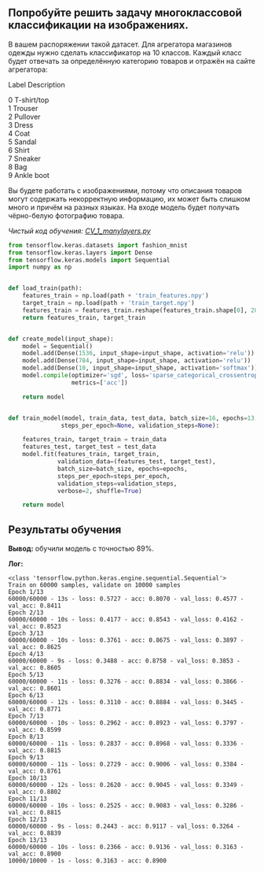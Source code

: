 ## Попробуйте решить задачу многоклассовой классификации на изображениях.

В вашем распоряжении такой датасет. Для агрегатора магазинов одежды нужно сделать классификатор на 10 классов. Каждый класс будет отвечать за определённую категорию товаров и отражён на сайте агрегатора:

Label	Description

0	T-shirt/top<br/>
1	Trouser<br/>
2	Pullover<br/>
3	Dress<br/>
4	Coat<br/>
5	Sandal<br/>
6	Shirt<br/>
7	Sneaker<br/>
8	Bag<br/>
9	Ankle boot

Вы будете работать с изображениями, потому что описания товаров могут содержать некорректную информацию, их может быть слишком много и причём на разных языках. 
На входе модель будет получать чёрно-белую фотографию товара.

*Чистый код обучения: [CV_1_manylayers.py](data/CV_1_manylayers.py)*


```python
from tensorflow.keras.datasets import fashion_mnist
from tensorflow.keras.layers import Dense
from tensorflow.keras.models import Sequential
import numpy as np


def load_train(path):
    features_train = np.load(path + 'train_features.npy')
    target_train = np.load(path + 'train_target.npy')
    features_train = features_train.reshape(features_train.shape[0], 28 * 28) / 255.
    return features_train, target_train


def create_model(input_shape):
    model = Sequential()
    model.add(Dense(1536, input_shape=input_shape, activation='relu'))
    model.add(Dense(784, input_shape=input_shape, activation='relu'))
    model.add(Dense(10, input_shape=input_shape, activation='softmax'))
    model.compile(optimizer='sgd', loss='sparse_categorical_crossentropy',
                  metrics=['acc'])

    return model


def train_model(model, train_data, test_data, batch_size=16, epochs=13,
               steps_per_epoch=None, validation_steps=None):

    features_train, target_train = train_data
    features_test, target_test = test_data
    model.fit(features_train, target_train, 
              validation_data=(features_test, target_test),
              batch_size=batch_size, epochs=epochs,
              steps_per_epoch=steps_per_epoch,
              validation_steps=validation_steps,
              verbose=2, shuffle=True)

    return model 
```

## Результаты обучения

**Вывод:** обучили модель с точностью 89%.

**Лог:**

```
<class 'tensorflow.python.keras.engine.sequential.Sequential'>
Train on 60000 samples, validate on 10000 samples
Epoch 1/13
60000/60000 - 13s - loss: 0.5727 - acc: 0.8070 - val_loss: 0.4577 - val_acc: 0.8411
Epoch 2/13
60000/60000 - 10s - loss: 0.4177 - acc: 0.8543 - val_loss: 0.4162 - val_acc: 0.8523
Epoch 3/13
60000/60000 - 10s - loss: 0.3761 - acc: 0.8675 - val_loss: 0.3897 - val_acc: 0.8625
Epoch 4/13
60000/60000 - 9s - loss: 0.3488 - acc: 0.8758 - val_loss: 0.3853 - val_acc: 0.8605
Epoch 5/13
60000/60000 - 11s - loss: 0.3276 - acc: 0.8834 - val_loss: 0.3866 - val_acc: 0.8601
Epoch 6/13
60000/60000 - 12s - loss: 0.3110 - acc: 0.8884 - val_loss: 0.3445 - val_acc: 0.8771
Epoch 7/13
60000/60000 - 10s - loss: 0.2962 - acc: 0.8923 - val_loss: 0.3797 - val_acc: 0.8599
Epoch 8/13
60000/60000 - 11s - loss: 0.2837 - acc: 0.8968 - val_loss: 0.3336 - val_acc: 0.8815
Epoch 9/13
60000/60000 - 11s - loss: 0.2729 - acc: 0.9006 - val_loss: 0.3384 - val_acc: 0.8761
Epoch 10/13
60000/60000 - 12s - loss: 0.2620 - acc: 0.9045 - val_loss: 0.3349 - val_acc: 0.8802
Epoch 11/13
60000/60000 - 10s - loss: 0.2525 - acc: 0.9083 - val_loss: 0.3286 - val_acc: 0.8815
Epoch 12/13
60000/60000 - 9s - loss: 0.2443 - acc: 0.9117 - val_loss: 0.3264 - val_acc: 0.8839
Epoch 13/13
60000/60000 - 10s - loss: 0.2366 - acc: 0.9136 - val_loss: 0.3163 - val_acc: 0.8900
10000/10000 - 1s - loss: 0.3163 - acc: 0.8900
```
